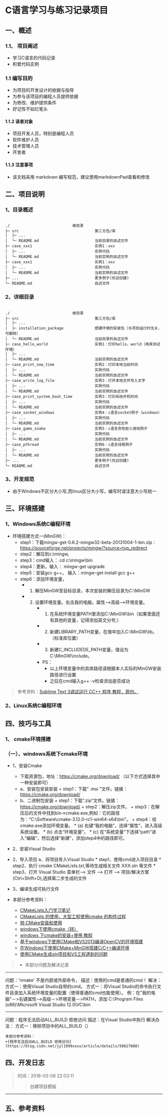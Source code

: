 # C语言学习与练习记录项目

## 一、概述



###  1.1、 项目阐述

+ 学习C语言的代码记录
+ 积累代码实例

###  1.1 编写目的

+ 为项目的开发设计的依据与指导
+ 为参与该项目的编程人员提供依据
+ 为修改、维护提供条件
+ 好记性不如烂笔头

#### 1.1.2 读者对象

+ 项目开发人员，特别是编程人员
+ 软件维护人员
+ 技术管理人员
+ 开发者

####  1.1.3 注意事项

+ 该文档采用 markdown 编写规范，建议使用markdownPad查看和修改

## 二、项目说明

### 1、目录概述

~~~

./                            根目录
├─ src                                  第三方包/库
│  ├─ ...
│  └─ README.md                         当前目录的自述文件
├─ case_xxx1                            实例1：xxx
│  ├─ ...                               实例代码
│  └─ README.md                         当前实例的自述文件
├─ case_xxx1                            实例1：xxx
│  ├─ ...                               实例代码
│  └─ README.md                         当前实例的自述文件
├─ ...                                  更多例子(欢迎创建)
└─ README.md                            自述文件

~~~

### 2、详细目录

~~~

./                            根目录
├─ src                                  第三方包/库
│  ├─ ...                               
│  ├─ installation_package              搭建环境的安装包（与项目运行时无关，可删除）
│  └─ README.md                         当前目录的自述文件
├─ case_hello_world                     实例1：打印hello，world（用来测试环境）
│  ├─ ...
│  └─ README.md                         当前实例的自述文件
├─ case_print_now_time                  实例2：打印本地当前时间
│  ├─ ...                               实例代码
│  └─ README.md                         当前实例的自述文件
├─ case_write_log_file                  实例3：打开本地文件写入文字
│  ├─ ...                               实例代码
│  └─ README.md                         当前实例的自述文件  
├─ case_print_system_boot_time          实例3：打印系统开机时间
│  ├─ ...                               实例代码
│  └─ README.md                         当前实例的自述文件 
├─ case_socket_windows                  实例4：c语言socket例子（windows）
│  ├─ ...                               实例代码
│  └─ README.md                         当前实例的自述文件 
├─ case_game_snake                      实例5：c语言贪吃蛇小游戏例子
│  ├─ ...                               实例代码
│  └─ README.md                         当前实例的自述文件 
├─ case_pthread                         实例6：c语言线程例子
│  ├─ ...                               实例代码
│  └─ README.md                         当前实例的自述文件 
├─ ...                                  更多例子(欢迎创建)
└─ README.md                            自述文件

~~~


### 3、开发规范

+ 由于Windows不区分大小写,而linux区分大小写，编写时请注意大小写统一


## 三、环境搭建

### 1、Windows系统C编程环境

+ 环境搭建方式一(MinGW)：
    * step1：下载mingw-get-0.6.2-mingw32-beta-20131004-1-bin.zip：https://sourceforge.net/projects/mingw/?source=typ_redirect
    * step2：解压到c:\mingw,
    * step3：cmd输入： cd c:\mingw\bin
    * step4：更新，输入： mingw-get upgrade
    * step5：安装gcc g++， 输入：mingw-get install gcc g++
    * step6：添加环境变量，
        + 1. 解压MinGW至目标目录，本次安装的解压目录为C:\MinGW
        + 2. 设置环境变量。右击我的电脑，属性-->高级-->环境变量。
              * 1) 在系统环境变量PATH里添加C:\MinGW\bin（如果里面还有其他的变量，记得添加英文分号;）
              * 2) 新建LIBRARY_PATH变量，在值中加入C:\MinGW\lib。（标准库位置）
              * 3) 新建C_INCLUDEDE_PATH变量，值设为C:\MinGW\include。
              * PS：
                  + 以上环境变量中的具体路径请根据本人实际的MinGW安装路径进行设置
                  + 之后在cmd输入g++ -v检查添加是否成功

> 参考资料：[Sublime Text 3调试运行 CC++ 程序 教程，原创。](https://tieba.baidu.com/p/3481924547?red_tag=3421180941)

### 2、Linux系统C编程环境



## 四、技巧与工具

### 1、 cmake环境搭建

### （一）、windows系统下cmake环境

+ 1、安装Cmake
    * 下载资源包，地址：https://cmake.org/download/ （以下方式选择其中一种安装即可）
    * a、安装包安装安装
          + step1：下载“ .msi ”文件。链接：https://cmake.org/download/
    * b、二进制包安装
          + step1：下载“.zip”文件。链接：https://cmake.org/download/
          + step2：解压zip文件。
          + step3：在解压后的文件中找到bin->cmake.exe,例如：它的路径为：“C:\Software\cmake-3.12.0-rc1-win64-x64\bin”。
          + step4：给cmake.exe添加环境变量。
                * (a) 右键“我的电脑”，选择“属性”，进入高级系统设置。
                * (b) 点击“环境变量”。
                * (c) 在“系统变量”下选择“path”进入“编辑”，然后选择“新建”，添加step4中的路径即可。

+ 2、安装Visual Studio

+ 2、导入项目
    a、将项目导入Visual Studio
        * step1、使用cmd进入项目目录
        * step2、执行 cmake CMakeLists.txt,等待生成相关文件 XXX.sln 等文件
        * step3、打开 Visual Studio 菜单栏--> 文件 --> 打开 --> 项目/解决方案(Ctrl+Shift+O),选择第二步生成的文件

+ 3、编译生成可执行文件
        

+ 本部分参考资料：
    * [CMakeLists入门学习笔记](https://blog.csdn.net/lee_j_r/article/details/60873672)
    * [CMakeLists 的使用，大型工程使用cmake 的构件过程](https://blog.csdn.net/xuheazx/article/details/51980651)
    * [转:CMake安装和使用](https://www.cnblogs.com/skyofbitbit/p/3699968.html)
    * [windows下使用cmake（转）](https://blog.csdn.net/sunyuhua_keyboard/article/details/78716831)
    * [windows 下cmake的安装+使用 教程](https://blog.csdn.net/liyuebit/article/details/77092723)
    * [基于windows下使用CMake和VS2013编译OpenCV的环境搭建](https://blog.csdn.net/jxqjxz/article/details/50678355)
    * [在Windows下使用CMake+MinGW搭建C/C++编译环境](https://blog.csdn.net/jxqjxz/article/details/50678355)
    * [使用CMake生成sln项目和VS工程遇到的问题](https://blog.csdn.net/zyh821351004/article/details/44061647)


> + 本部分问题及解决记录

---
问题：'nmake' 不是内部或外部命令，
    描述：使用的cmd是普通的cmd！
    解决：
      方式一：使用Visual Studio自带的cmd。
      方式一：将Visual Studio的命令执行文件目录加入系统环境变量的配置（使得普通的cmd也能使用）。
              例：在"我的电脑"－>右键属性—>高级－>环境变量－>PATH，添加 C:\Program Files (x86)\Microsoft Visual Studio 12.0\VC\bin

---
问题：程序无法启动ALL_BUILD 拒绝访问
    描述：在Visual Studio中执行
    解决办法：
        方式一：移除项目中的ALL_BUILD（）

    本部分参考资料：
    +[程序无法启动ALL_BUILD 拒绝访问](https://blog.csdn.net/jyl1999xxxx/article/details/50627600)



## 四、开发日志

>时间：2018-03-08 22:03:11
>>创建项目模板
---
>
>>





## 五、参考资料

